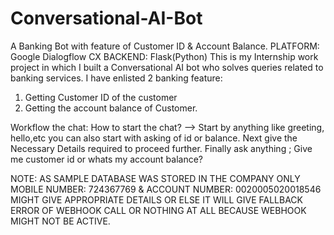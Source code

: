 # Conversational-AI-Bot
A Banking Bot with feature of Customer ID &amp; Account Balance.
PLATFORM: Google Dialogflow CX
BACKEND: Flask(Python)
This is my Internship work project in which I built a Conversational AI bot who solves queries related to banking services.
I have enlisted 2 banking feature:
1. Getting Customer ID of the customer
2. Getting the account balance of Customer.

Workflow the chat:
How to start the chat? -->
Start by anything like greeting, hello,etc you can also start with asking of id or balance.
Next give the Necessary Details required to proceed further.
Finally ask anything ; Give me customer id or whats my account balance?

NOTE:
AS SAMPLE DATABASE WAS STORED IN THE COMPANY ONLY MOBILE NUMBER: 724367769 & ACCOUNT NUMBER: 0020005020018546 MIGHT GIVE APPROPRIATE DETAILS OR ELSE IT WILL GIVE FALLBACK ERROR OF WEBHOOK CALL OR NOTHING AT ALL BECAUSE WEBHOOK MIGHT NOT BE ACTIVE.
